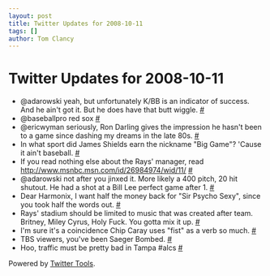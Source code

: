 ```yaml
---
layout: post
title: Twitter Updates for 2008-10-11
tags: []
author: Tom Clancy
---
```


# Twitter Updates for 2008-10-11

<ul>
	<li>@adarowski yeah, but unfortunately K/BB is an indicator of success. And he ain't got it. But he does have that butt wiggle. <a href="http://twitter.com/tclancy/statuses/954992600">#</a></li>
	<li>@baseballpro red sox <a href="http://twitter.com/tclancy/statuses/954993339">#</a></li>
	<li>@ericwyman seriously, Ron Darling gives the impression he hasn't been to a game since dashing my dreams in the late 80s. <a href="http://twitter.com/tclancy/statuses/954993981">#</a></li>
	<li>In what sport did James Shields earn the nickname "Big Game"? 'Cause it ain't baseball. <a href="http://twitter.com/tclancy/statuses/955004036">#</a></li>
	<li>If you read nothing else about the Rays' manager, read <a href="http://www.msnbc.msn.com/id/26984974/wid/11/" rel="nofollow">http://www.msnbc.msn.com/id/26984974/wid/11/</a> <a href="http://twitter.com/tclancy/statuses/955007269">#</a></li>
	<li>@adarowski not after you jinxed it. More likely a 400 pitch, 20 hit shutout. He had a shot at a Bill Lee perfect game after 1. <a href="http://twitter.com/tclancy/statuses/955007820">#</a></li>
	<li>Dear Harmonix, I want half the money back for "Sir Psycho Sexy", since you took half the words out. <a href="http://twitter.com/tclancy/statuses/955009238">#</a></li>
	<li>Rays' stadium should be limited to music that was created after team. Britney, Miley Cyrus, Holy Fuck. You gotta mix it up. <a href="http://twitter.com/tclancy/statuses/955010185">#</a></li>
	<li>I'm sure it's a coincidence Chip Caray uses "fist" as a verb so much. <a href="http://twitter.com/tclancy/statuses/955034901">#</a></li>
	<li>TBS viewers, you've been Saeger Bombed. <a href="http://twitter.com/tclancy/statuses/955115535">#</a></li>
	<li>Hoo, traffic must be pretty bad in Tampa #alcs <a href="http://twitter.com/tclancy/statuses/955117902">#</a></li>
</ul>
<p>Powered by <a href="http://alexking.org/projects/wordpress">Twitter Tools</a>.</p>
